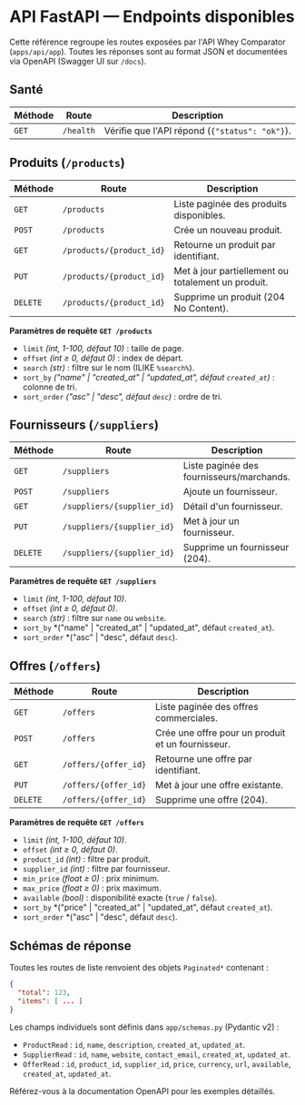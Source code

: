 # API FastAPI — Endpoints disponibles

Cette référence regroupe les routes exposées par l'API Whey Comparator (`apps/api/app`). Toutes les réponses sont au format JSON et documentées via OpenAPI (Swagger UI sur `/docs`).

## Santé

| Méthode | Route | Description |
| --- | --- | --- |
| `GET` | `/health` | Vérifie que l'API répond (`{"status": "ok"}`). |

## Produits (`/products`)

| Méthode | Route | Description |
| --- | --- | --- |
| `GET` | `/products` | Liste paginée des produits disponibles. |
| `POST` | `/products` | Crée un nouveau produit. |
| `GET` | `/products/{product_id}` | Retourne un produit par identifiant. |
| `PUT` | `/products/{product_id}` | Met à jour partiellement ou totalement un produit. |
| `DELETE` | `/products/{product_id}` | Supprime un produit (204 No Content). |

**Paramètres de requête `GET /products`**

- `limit` *(int, 1-100, défaut 10)* : taille de page.
- `offset` *(int ≥ 0, défaut 0)* : index de départ.
- `search` *(str)* : filtre sur le nom (ILIKE `%search%`).
- `sort_by` *("name" | "created_at" | "updated_at", défaut `created_at`)* : colonne de tri.
- `sort_order` *("asc" | "desc", défaut `desc`)* : ordre de tri.

## Fournisseurs (`/suppliers`)

| Méthode | Route | Description |
| --- | --- | --- |
| `GET` | `/suppliers` | Liste paginée des fournisseurs/marchands. |
| `POST` | `/suppliers` | Ajoute un fournisseur. |
| `GET` | `/suppliers/{supplier_id}` | Détail d'un fournisseur. |
| `PUT` | `/suppliers/{supplier_id}` | Met à jour un fournisseur. |
| `DELETE` | `/suppliers/{supplier_id}` | Supprime un fournisseur (204). |

**Paramètres de requête `GET /suppliers`**

- `limit` *(int, 1-100, défaut 10)*.
- `offset` *(int ≥ 0, défaut 0)*.
- `search` *(str)* : filtre sur `name` ou `website`.
- `sort_by` *("name" | "created_at" | "updated_at", défaut `created_at`).
- `sort_order` *("asc" | "desc", défaut `desc`).

## Offres (`/offers`)

| Méthode | Route | Description |
| --- | --- | --- |
| `GET` | `/offers` | Liste paginée des offres commerciales. |
| `POST` | `/offers` | Crée une offre pour un produit et un fournisseur. |
| `GET` | `/offers/{offer_id}` | Retourne une offre par identifiant. |
| `PUT` | `/offers/{offer_id}` | Met à jour une offre existante. |
| `DELETE` | `/offers/{offer_id}` | Supprime une offre (204). |

**Paramètres de requête `GET /offers`**

- `limit` *(int, 1-100, défaut 10)*.
- `offset` *(int ≥ 0, défaut 0)*.
- `product_id` *(int)* : filtre par produit.
- `supplier_id` *(int)* : filtre par fournisseur.
- `min_price` *(float ≥ 0)* : prix minimum.
- `max_price` *(float ≥ 0)* : prix maximum.
- `available` *(bool)* : disponibilité exacte (`true` / `false`).
- `sort_by` *("price" | "created_at" | "updated_at", défaut `created_at`).
- `sort_order` *("asc" | "desc", défaut `desc`).

## Schémas de réponse

Toutes les routes de liste renvoient des objets `Paginated*` contenant :

```json
{
  "total": 123,
  "items": [ ... ]
}
```

Les champs individuels sont définis dans `app/schemas.py` (Pydantic v2) :

- `ProductRead` : `id`, `name`, `description`, `created_at`, `updated_at`.
- `SupplierRead` : `id`, `name`, `website`, `contact_email`, `created_at`, `updated_at`.
- `OfferRead` : `id`, `product_id`, `supplier_id`, `price`, `currency`, `url`, `available`, `created_at`, `updated_at`.

Référez-vous à la documentation OpenAPI pour les exemples détaillés.
